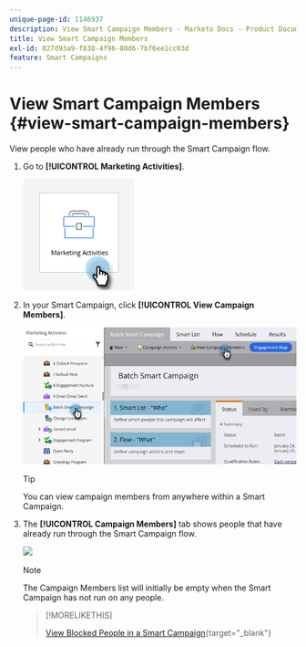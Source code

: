 ```yaml
---
unique-page-id: 1146937
description: View Smart Campaign Members - Marketo Docs - Product Documentation
title: View Smart Campaign Members
exl-id: 027d93a9-f838-4f96-80d6-7bf6ee1cc03d
feature: Smart Campaigns
---
```

# View Smart Campaign Members {#view-smart-campaign-members}

View people who have already run through the Smart Campaign flow.

1. Go to **[!UICONTROL Marketing Activities]**.

   ![](assets/view-smart-campaign-members-1.png)

1. In your Smart Campaign, click **[!UICONTROL View Campaign Members]**.

   ![](assets/view-smart-campaign-members-2.png)

   >[!TIP]
   >
   >You can view campaign members from anywhere within a Smart Campaign.

1. The **[!UICONTROL Campaign Members]** tab shows people that have already run through the Smart Campaign flow.

   ![](assets/view-smart-campaign-members-3.jpg)

   >[!NOTE]
   >
   >The Campaign Members list will initially be empty when the Smart Campaign has not run on any people.

   >[!MORELIKETHIS]
   >
   >[View Blocked People in a Smart Campaign](/help/marketo/product-docs/core-marketo-concepts/smart-campaigns/smart-campaign-data/view-blocked-people-in-a-smart-campaign.md){target="_blank"}
